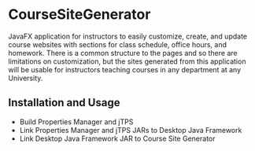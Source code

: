 # CourseSiteGenerator

JavaFX application for instructors to easily customize, create, and update course websites with sections for class schedule, office hours, and homework. There is a common structure to the pages and so there are limitations on customization, but the sites generated from this application will be usable for instructors teaching courses in any department at any University.

## Installation and Usage
* Build Properties Manager and jTPS
* Link Properties Manager and jTPS JARs to Desktop Java Framework
* Link Desktop Java Framework JAR to Course Site Generator
